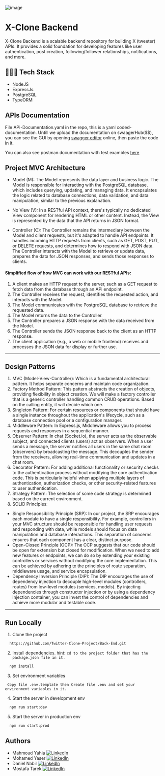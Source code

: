 ![image](https://github.com/Twitter-Clone-Project/Back-End/assets/94763036/f4fbb928-9e3f-4faf-aa22-52107e415257)

# X-Clone Backend

X-Clone Backend is a scalable backend repository for building X (tweeter) APIs. It provides a solid foundation for developing features like user authentication, post creation, following/follower relationships, notifications, and more.

## 🧑🏼‍💻 Tech Stack

- NodeJS
- ExpressJs
- PostgreSQL
- TypeORM

## APIs Documentation

File API-Documentation.yaml in the repo, this is a yaml coded-documentation. Untill we upload the documentation on swaagerHub($$), you can see the GUI by opening [swagger editor](https://editor-next.swagger.io/) online, then paste the code in it.

You can also see postman documentation with test exambles [here](https://documenter.getpostman.com/view/23936176/2s9YXe8jiV)

## Project MVC Architecture

- Model (M):
  The Model represents the data layer and business logic.
  The Model is responsible for interacting with the PostgreSQL database, which includes querying, updating, and managing data.
  It encapsulates the logic related to database connections, data validation, and data manipulation, similar to the previous explanation.

- No View (V):
  In a RESTful API context, there's typically no dedicated View component for rendering HTML or other content. Instead, the View is represented by the data that the API returns in JSON format.

- Controller (C):
  The Controller remains the intermediary between the Model and client requests, but it's adapted to handle API endpoints.
  It handles incoming HTTP requests from clients, such as GET, POST, PUT, or DELETE requests, and determines how to respond with JSON data.
  The Controller interacts with the Model to retrieve or update data, prepares the data for JSON responses, and sends those responses to clients.

#### Simplified flow of how MVC can work with our RESTful APIs:

1. A client makes an HTTP request to the server, such as a GET request to fetch data from the database through an API endpoint.
2. The Controller receives the request, identifies the requested action, and interacts with the Model.
3. The Model communicates with the PostgreSQL database to retrieve the requested data.
4. The Model returns the data to the Controller.
5. The Controller prepares a JSON response with the data received from the Model.
6. The Controller sends the JSON response back to the client as an HTTP response.
7. The client application (e.g., a web or mobile frontend) receives and processes the JSON data for display or further use.

<hr>

## Design Patterns

1. MVC (Model-View-Controller): Which is a fundamental architectural pattern. It helps separate concerns and maintain code organization.
2. Factory Method Pattern: This pattern abstracts the creation of objects, providing flexibility in object creation. We will make a factory controller that is a generic controller handling common CRUD operations. Based on the calling entity, it will decide which one.
3. Singleton Pattern: For certain resources or components that should have a single instance throughout the application's lifecycle, such as a database connection pool or a configuration manager.
4. Middleware Pattern: In Express.js, Middleware allows you to process requests and responses in a sequential manner.
5. Observer Pattern: In chat (Socket.io), the server acts as the observable subject, and connected clients (users) act as observers. When a user sends a message, the server notifies all users in the same chat room (observers) by broadcasting the message. This decouples the sender from the receivers, allowing real-time communication and updates in a chat room.
6. Decorator Pattern: For adding additional functionality or security checks to the authentication process without modifying the core authentication code. This is particularly helpful when applying multiple layers of authentication, authorization checks, or other security-related features to user authentication.
7. Strategy Pattern: The selection of some code strategy is determined based on the current environment.
8. SOLID Principles:

- Single Responsibility Principle (SRP):
  In our project, the SRP encourages each module to have a single responsibility. For example, controllers in your MVC structure should be responsible for handling user requests and responding with data, while models should focus on data manipulation and database interactions. This separation of concerns ensures that each component has a clear, distinct purpose.
- Open-Closed Principle (OCP):
  The OCP suggests that our code should be open for extension but closed for modification. When we need to add new features or endpoints, we can do so by extending your existing controllers or services without modifying the core implementation. This can be achieved by adhering to the principles of route separation, middleware usage, and service encapsulation.
- Dependency Inversion Principle (DIP):
  The DIP encourages the use of dependency injection to decouple high-level modules (controllers, routes) from low-level modules (services, models). By injecting dependencies through constructor injection or by using a dependency injection container, you can invert the control of dependencies and achieve more modular and testable code.

<hr>

## Run Locally

1. Clone the project

```bash
  https://github.com/Twitter-Clone-Project/Back-End.git
```

2. Install dependencies. hint: `cd to the project folder that has the package.json file in it.`

```bash
  npm install
```

3. Set environment variables

```
 Copy file .env.template then Create file .env and set your environment variables in it.
```

4. Start the server in development env

```bash
  npm run start:dev
```

5. Start the server in production env

```bash
  npm run start:prod
```

## Authors

- Mahmoud Yahia [![LinkedIn](https://img.shields.io/badge/LinkedIn-Connect-blue?style=flat-square&logo=linkedin)](https://www.linkedin.com/in/mahmoud-yahia-882144219/)
- Mohamed Yaser [![LinkedIn](https://img.shields.io/badge/LinkedIn-Connect-blue?style=flat-square&logo=linkedin)](https://www.linkedin.com/in/mohamed-yasser-952280226/)
- Daniel Nabil [![LinkedIn](https://img.shields.io/badge/LinkedIn-Connect-blue?style=flat-square&logo=linkedin)](https://www.linkedin.com/in/daniel-atallah01/)
- Mostafa Tarek [![LinkedIn](https://img.shields.io/badge/LinkedIn-Connect-blue?style=flat-square&logo=linkedin)]()

